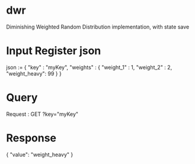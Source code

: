 # dwr
Diminishing Weighted Random Distribution implementation, with state save

# Input Register json
    
json := {
            "key" : "myKey",
            "weights" : {
                "weight_1" : 1,
                "weight_2" : 2,
                "weight_heavy": 99
            }
        }

# Query
Request : GET <host>?key="myKey"

# Response
{ "value": "weight_heavy" }

    
    



